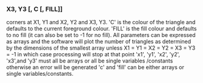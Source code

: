 

### X3, Y3 [, C [, FILL]]

corners at X1, Y1 and X2, Y2 and X3, Y3. 'C' is the colour of the triangle and defaults to the current foreground colour. 'FILL' is the fill colour and defaults to no fill (it can also be set to -1 for no fill). All parameters can be expressed as arrays and the software will plot the number of triangles as determined by the dimensions of the smallest array unless X1 = Y1 = X2 = Y2 = X3 = Y3 = -1 in which case processing will stop at that point 'x1', 'y1', 'x2', 'y2', 'x3',and 'y3' must all be arrays or all be single variables /constants otherwise an error will be generated 'c' and 'fill' can be either arrays or single variables/constants.